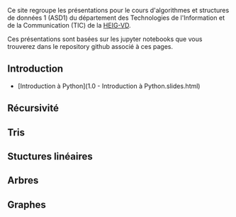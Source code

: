 
Ce site regroupe les présentations pour le cours d'algorithmes et structures de données 1 (ASD1) du département des Technologies de l'Information et de la Communication (TIC) de la [
HEIG-VD](http://www.heig-vd.ch). 

Ces présentations sont basées sur les jupyter notebooks que vous trouverez dans le repository github associé à ces pages. 

## Introduction

* [Introduction à Python](1.0 - Introduction à Python.slides.html)

## Récursivité

## Tris 

## Stuctures linéaires

## Arbres

## Graphes
